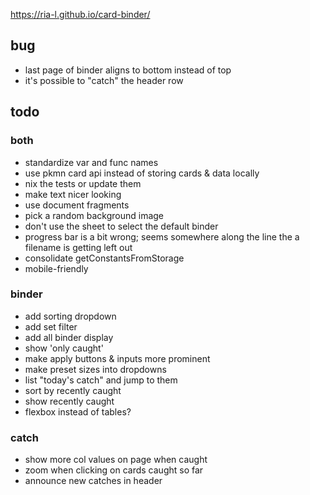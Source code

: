 https://ria-l.github.io/card-binder/

## bug

- last page of binder aligns to bottom instead of top
- it's possible to "catch" the header row

## todo

### both

- standardize var and func names
- use pkmn card api instead of storing cards & data locally
- nix the tests or update them
- make text nicer looking
- use document fragments
- pick a random background image
- don't use the sheet to select the default binder
- progress bar is a bit wrong; seems somewhere along the line the a filename is getting left out
- consolidate getConstantsFromStorage
- mobile-friendly

### binder

- add sorting dropdown
- add set filter
- add all binder display
- show 'only caught'
- make apply buttons & inputs more prominent
- make preset sizes into dropdowns
- list "today's catch" and jump to them
- sort by recently caught
- show recently caught
- flexbox instead of tables?

### catch

- show more col values on page when caught
- zoom when clicking on cards caught so far
- announce new catches in header
